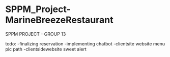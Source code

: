 # SPPM_Project-MarineBreezeRestaurant
SPPM PROJECT - GROUP 13

todo:
-finalizing reservation
-implementing chatbot
-clientsite website menu pic path
-clientsidewebsite sweet alert
